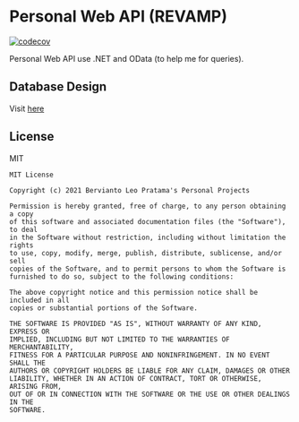 # Personal Web API (REVAMP)

[![codecov](https://codecov.io/gh/bervProject/PersonalWebApi/branch/master/graph/badge.svg?token=8gfmRLtANZ)](https://codecov.io/gh/bervProject/PersonalWebApi)

Personal Web API use .NET and OData (to help me for queries).

## Database Design

Visit [here](https://drawsql.app/berv-project/diagrams/my-personal-web-api/embed)

## License

MIT

```
MIT License

Copyright (c) 2021 Bervianto Leo Pratama's Personal Projects

Permission is hereby granted, free of charge, to any person obtaining a copy
of this software and associated documentation files (the "Software"), to deal
in the Software without restriction, including without limitation the rights
to use, copy, modify, merge, publish, distribute, sublicense, and/or sell
copies of the Software, and to permit persons to whom the Software is
furnished to do so, subject to the following conditions:

The above copyright notice and this permission notice shall be included in all
copies or substantial portions of the Software.

THE SOFTWARE IS PROVIDED "AS IS", WITHOUT WARRANTY OF ANY KIND, EXPRESS OR
IMPLIED, INCLUDING BUT NOT LIMITED TO THE WARRANTIES OF MERCHANTABILITY,
FITNESS FOR A PARTICULAR PURPOSE AND NONINFRINGEMENT. IN NO EVENT SHALL THE
AUTHORS OR COPYRIGHT HOLDERS BE LIABLE FOR ANY CLAIM, DAMAGES OR OTHER
LIABILITY, WHETHER IN AN ACTION OF CONTRACT, TORT OR OTHERWISE, ARISING FROM,
OUT OF OR IN CONNECTION WITH THE SOFTWARE OR THE USE OR OTHER DEALINGS IN THE
SOFTWARE.
```